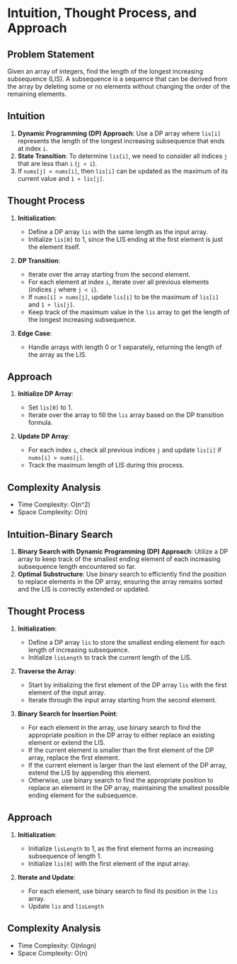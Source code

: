 # Intuition, Thought Process, and Approach

## Problem Statement

Given an array of integers, find the length of the longest increasing subsequence (LIS). 
A subsequence is a sequence that can be derived from the array by deleting some or no elements without changing the order of the remaining elements.

## Intuition

1. **Dynamic Programming (DP) Approach**: Use a DP array where `lis[i]` represents the length of the longest increasing subsequence that ends at index `i`.
2. **State Transition**: To determine `lis[i]`, we need to consider all indices `j` that are less than `i` (`j < i`). 
3. If `nums[j] < nums[i]`, then `lis[i]` can be updated as the maximum of its current value and `1 + lis[j]`.

## Thought Process

1. **Initialization**:
    - Define a DP array `lis` with the same length as the input array.
    - Initialize `lis[0]` to 1, since the LIS ending at the first element is just the element itself.

2. **DP Transition**:
    - Iterate over the array starting from the second element.
    - For each element at index `i`, iterate over all previous elements (indices `j` where `j < i`).
    - If `nums[i] > nums[j]`, update `lis[i]` to be the maximum of `lis[i]` and `1 + lis[j]`.
    - Keep track of the maximum value in the `lis` array to get the length of the longest increasing subsequence.

3. **Edge Case**:
    - Handle arrays with length 0 or 1 separately, returning the length of the array as the LIS.

## Approach

1. **Initialize DP Array**:
    - Set `lis[0]` to 1.
    - Iterate over the array to fill the `lis` array based on the DP transition formula.

2. **Update DP Array**:
    - For each index `i`, check all previous indices `j` and update `lis[i]` if `nums[i] > nums[j]`.
    - Track the maximum length of LIS during this process.

## Complexity Analysis

- Time Complexity: O(n^2)
- Space Complexity: O(n)


## Intuition-Binary Search

1. **Binary Search with Dynamic Programming (DP) Approach**: Utilize a DP array to keep track of the smallest ending element of each increasing subsequence length encountered so far.
2. **Optimal Substructure**: Use binary search to efficiently find the position to replace elements in the DP array, ensuring the array remains sorted and the LIS is correctly extended or updated.

## Thought Process

1. **Initialization**:
    - Define a DP array `lis` to store the smallest ending element for each length of increasing subsequence.
    - Initialize `lisLength` to track the current length of the LIS.

2. **Traverse the Array**:
    - Start by initializing the first element of the DP array `lis` with the first element of the input array.
    - Iterate through the input array starting from the second element.

3. **Binary Search for Insertion Point**:
    - For each element in the array, use binary search to find the appropriate position in the DP array to either replace an existing element or extend the LIS.
    - If the current element is smaller than the first element of the DP array, replace the first element.
    - If the current element is larger than the last element of the DP array, extend the LIS by appending this element.
    - Otherwise, use binary search to find the appropriate position to replace an element in the DP array, maintaining the smallest possible ending element for the subsequence.

## Approach

1. **Initialization**:
    - Initialize `lisLength` to 1, as the first element forms an increasing subsequence of length 1.
    - Initialize `lis[0]` with the first element of the input array.

2. **Iterate and Update**:
    - For each element, use binary search to find its position in the `lis` array.
    - Update `lis` and `lisLength` 

## Complexity Analysis

- Time Complexity: O(nlogn)
- Space Complexity: O(n)